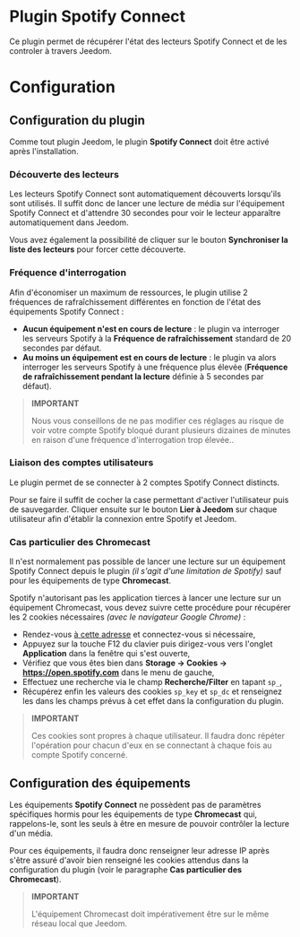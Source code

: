 # Plugin Spotify Connect

Ce plugin permet de récupérer l'état des lecteurs Spotify Connect et de les controler à travers Jeedom.

# Configuration

## Configuration du plugin

Comme tout plugin Jeedom, le plugin **Spotify Connect** doit être activé après l'installation.

### Découverte des lecteurs

Les lecteurs Spotify Connect sont automatiquement découverts lorsqu'ils sont utilisés. Il suffit donc de lancer une lecture de média sur l'équipement Spotify Connect et d'attendre 30 secondes pour voir le lecteur apparaître automatiquement dans Jeedom.

Vous avez également la possibilité de cliquer sur le bouton **Synchroniser la liste des lecteurs** pour forcer cette découverte.

### Fréquence d'interrogation

Afin d'économiser un maximum de ressources, le plugin utilise 2 fréquences de rafraîchissement différentes en fonction de l'état des équipements Spotify Connect :

- **Aucun équipement n'est en cours de lecture** : le plugin va interroger les serveurs Spotify à la **Fréquence de rafraîchissement** standard de 20 secondes par défaut.
- **Au moins un équipement est en cours de lecture** : le plugin va alors interroger les serveurs Spotify à une fréquence plus élevée (**Fréquence de rafraîchissement pendant la lecture** définie à 5 secondes par défaut).

>**IMPORTANT**
>
>Nous vous conseillons de ne pas modifier ces réglages au risque de voir votre compte Spotify bloqué durant plusieurs dizaines de minutes en raison d'une fréquence d'interrogation trop élevée..

### Liaison des comptes utilisateurs

Le plugin permet de se connecter à 2 comptes Spotify Connect distincts.

Pour se faire il suffit de cocher la case permettant d'activer l'utilisateur puis de sauvegarder. Cliquer ensuite sur le bouton **Lier à Jeedom** sur chaque utilisateur afin d'établir la connexion entre Spotify et Jeedom.

### Cas particulier des Chromecast

Il n'est normalement pas possible de lancer une lecture sur un équipement Spotify Connect depuis le plugin *(il s'agit d'une limitation de Spotify)* sauf pour les équipements de type **Chromecast**.

Spotify n'autorisant pas les application tierces à lancer une lecture sur un équipement Chromecast, vous devez suivre cette procédure pour récupérer les 2 cookies nécessaires *(avec le navigateur Google Chrome)* :

- Rendez-vous [à cette adresse](https://open.spotify.com/) et connectez-vous si nécessaire,
- Appuyez sur la touche F12 du clavier puis dirigez-vous vers l'onglet **Application** dans la fenêtre qui s'est ouverte,
- Vérifiez que vous êtes bien dans **Storage → Cookies → https://open.spotify.com** dans le menu de gauche,
- Effectuez une recherche via le champ **Recherche/Filter** en tapant ``sp_``,
- Récupérez enfin les valeurs des cookies ``sp_key`` et ``sp_dc`` et renseignez les dans les champs prévus à cet effet dans la configuration du plugin.

>**IMPORTANT**
>
>Ces cookies sont propres à chaque utilisateur. Il faudra donc répéter l'opération pour chacun d'eux en se connectant à chaque fois au compte Spotify concerné.

## Configuration des équipements

Les équipements **Spotify Connect** ne possèdent pas de paramètres spécifiques hormis pour les équipements de type **Chromecast** qui, rappelons-le, sont les seuls à être en mesure de pouvoir contrôler la lecture d'un média.

Pour ces équipements, il faudra donc renseigner leur adresse IP après s'être assuré d'avoir bien renseigné les cookies attendus dans la configuration du plugin (voir le paragraphe **Cas particulier des Chromecast**).

>**IMPORTANT**
>
>L'équipement Chromecast doit impérativement être sur le même réseau local que Jeedom.
